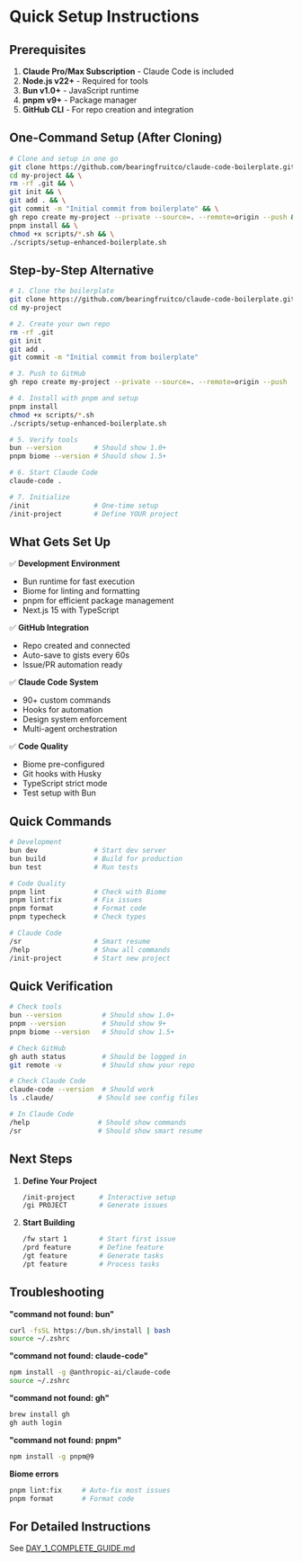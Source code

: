 # Quick Setup Instructions

## Prerequisites

1. **Claude Pro/Max Subscription** - Claude Code is included
2. **Node.js v22+** - Required for tools
3. **Bun v1.0+** - JavaScript runtime
4. **pnpm v9+** - Package manager
5. **GitHub CLI** - For repo creation and integration

## One-Command Setup (After Cloning)

```bash
# Clone and setup in one go
git clone https://github.com/bearingfruitco/claude-code-boilerplate.git my-project && \
cd my-project && \
rm -rf .git && \
git init && \
git add . && \
git commit -m "Initial commit from boilerplate" && \
gh repo create my-project --private --source=. --remote=origin --push && \
pnpm install && \
chmod +x scripts/*.sh && \
./scripts/setup-enhanced-boilerplate.sh
```

## Step-by-Step Alternative

```bash
# 1. Clone the boilerplate
git clone https://github.com/bearingfruitco/claude-code-boilerplate.git my-project
cd my-project

# 2. Create your own repo
rm -rf .git
git init
git add .
git commit -m "Initial commit from boilerplate"

# 3. Push to GitHub
gh repo create my-project --private --source=. --remote=origin --push

# 4. Install with pnpm and setup
pnpm install
chmod +x scripts/*.sh
./scripts/setup-enhanced-boilerplate.sh

# 5. Verify tools
bun --version        # Should show 1.0+
pnpm biome --version # Should show 1.5+

# 6. Start Claude Code
claude-code .

# 7. Initialize
/init                # One-time setup
/init-project        # Define YOUR project
```

## What Gets Set Up

✅ **Development Environment**
- Bun runtime for fast execution
- Biome for linting and formatting
- pnpm for efficient package management
- Next.js 15 with TypeScript

✅ **GitHub Integration**
- Repo created and connected
- Auto-save to gists every 60s
- Issue/PR automation ready

✅ **Claude Code System**
- 90+ custom commands
- Hooks for automation
- Design system enforcement
- Multi-agent orchestration

✅ **Code Quality**
- Biome pre-configured
- Git hooks with Husky
- TypeScript strict mode
- Test setup with Bun

## Quick Commands

```bash
# Development
bun dev              # Start dev server
bun build            # Build for production
bun test             # Run tests

# Code Quality
pnpm lint            # Check with Biome
pnpm lint:fix        # Fix issues
pnpm format          # Format code
pnpm typecheck       # Check types

# Claude Code
/sr                  # Smart resume
/help                # Show all commands
/init-project        # Start new project
```

## Quick Verification

```bash
# Check tools
bun --version          # Should show 1.0+
pnpm --version         # Should show 9+
pnpm biome --version   # Should show 1.5+

# Check GitHub
gh auth status         # Should be logged in
git remote -v          # Should show your repo

# Check Claude Code
claude-code --version  # Should work
ls .claude/           # Should see config files

# In Claude Code
/help                 # Should show commands
/sr                   # Should show smart resume
```

## Next Steps

1. **Define Your Project**
   ```bash
   /init-project      # Interactive setup
   /gi PROJECT        # Generate issues
   ```

2. **Start Building**
   ```bash
   /fw start 1        # Start first issue
   /prd feature       # Define feature
   /gt feature        # Generate tasks
   /pt feature        # Process tasks
   ```

## Troubleshooting

**"command not found: bun"**
```bash
curl -fsSL https://bun.sh/install | bash
source ~/.zshrc
```

**"command not found: claude-code"**
```bash
npm install -g @anthropic-ai/claude-code
source ~/.zshrc
```

**"command not found: gh"**
```bash
brew install gh
gh auth login
```

**"command not found: pnpm"**
```bash
npm install -g pnpm@9
```

**Biome errors**
```bash
pnpm lint:fix     # Auto-fix most issues
pnpm format       # Format code
```

## For Detailed Instructions

See [DAY_1_COMPLETE_GUIDE.md](./DAY_1_COMPLETE_GUIDE.md)

